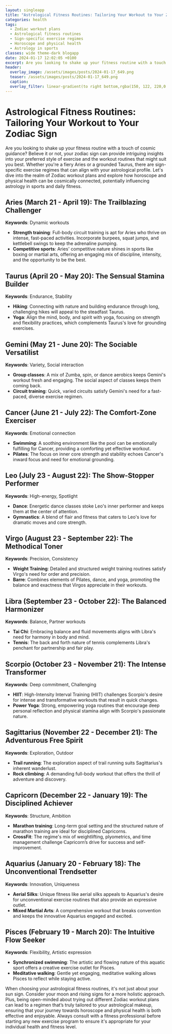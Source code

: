```yaml
---
layout: singleapp
title: "Astrological Fitness Routines: Tailoring Your Workout to Your Zodiac Sign"
categories: health
tags:
  - Zodiac workout plans
  - Astrological fitness routines
  - Sign-specific exercise regimes
  - Horoscope and physical health
  - Astrology in sports
classes: wide theme-dark blogapp
date: 2024-01-17 12:02:05 +0100
excerpt: Are you looking to shake up your fitness routine with a touch of cosmic guidance? Believe it or not, your zodiac sign can provide intriguing insights into your preferred style of exercise and the workout routines that might suit you best.
header:
  overlay_image: /assets/images/posts/2024-01-17_649.png
  teaser: /assets/images/posts/2024-01-17_649.png
  caption: 
  overlay_filter: linear-gradient(to right bottom,rgba(150, 122, 220,0.8), rgba(255,245,208,0.5))
---
```

# Astrological Fitness Routines: Tailoring Your Workout to Your Zodiac Sign

Are you looking to shake up your fitness routine with a touch of cosmic guidance? Believe it or not, your zodiac sign can provide intriguing insights into your preferred style of exercise and the workout routines that might suit you best. Whether you're a fiery Aries or a grounded Taurus, there are sign-specific exercise regimes that can align with your astrological profile. Let's dive into the realm of Zodiac workout plans and explore how horoscope and physical health can be cosmically connected, potentially influencing astrology in sports and daily fitness.

## Aries (March 21 - April 19): The Trailblazing Challenger
**Keywords**: Dynamic workouts
- **Strength training**: Full-body circuit training is apt for Aries who thrive on intense, fast-paced activities. Incorporate burpees, squat jumps, and kettlebell swings to keep the adrenaline pumping.
- **Competitive sports**: Aries' competitive nature shines in sports like boxing or martial arts, offering an engaging mix of discipline, intensity, and the opportunity to be the best.

## Taurus (April 20 - May 20): The Sensual Stamina Builder
**Keywords**: Endurance, Stability
- **Hiking**: Connecting with nature and building endurance through long, challenging hikes will appeal to the steadfast Taurus.
- **Yoga**: Align the mind, body, and spirit with yoga, focusing on strength and flexibility practices, which complements Taurus's love for grounding exercises.

## Gemini (May 21 - June 20): The Sociable Versatilist
**Keywords**: Variety, Social interaction
- **Group classes**: A mix of Zumba, spin, or dance aerobics keeps Gemini's workout fresh and engaging. The social aspect of classes keeps them coming back.
- **Circuit training**: Quick, varied circuits satisfy Gemini's need for a fast-paced, diverse exercise regimen.

## Cancer (June 21 - July 22): The Comfort-Zone Exerciser
**Keywords**: Emotional connection
- **Swimming**: A soothing environment like the pool can be emotionally fulfilling for Cancer, providing a comforting yet effective workout.
- **Pilates**: The focus on inner core strength and stability echoes Cancer's inward focus and need for emotional grounding.

## Leo (July 23 - August 22): The Show-Stopper Performer
**Keywords**: High-energy, Spotlight
- **Dance**: Energetic dance classes stoke Leo's inner performer and keeps them at the center of attention.
- **Gymnastics**: A blend of flair and fitness that caters to Leo's love for dramatic moves and core strength.

## Virgo (August 23 - September 22): The Methodical Toner
**Keywords**: Precision, Consistency
- **Weight Training**: Detailed and structured weight training routines satisfy Virgo's need for order and precision.
- **Barre**: Combines elements of Pilates, dance, and yoga, promoting the balance and exactness that Virgos appreciate in their workouts.

## Libra (September 23 - October 22): The Balanced Harmonizer
**Keywords**: Balance, Partner workouts
- **Tai Chi**: Embracing balance and fluid movements aligns with Libra's need for harmony in body and mind.
- **Tennis**: The back and forth nature of tennis complements Libra's penchant for partnership and fair play.

## Scorpio (October 23 - November 21): The Intense Transformer
**Keywords**: Deep commitment, Challenging
- **HIIT**: High-Intensity Interval Training (HIIT) challenges Scorpio's desire for intense and transformative workouts that result in quick changes.
- **Power Yoga**: Strong, empowering yoga routines that encourage deep personal reflection and physical stamina align with Scorpio's passionate nature.

## Sagittarius (November 22 - December 21): The Adventurous Free Spirit
**Keywords**: Exploration, Outdoor
- **Trail running**: The exploration aspect of trail running suits Sagittarius's inherent wanderlust.
- **Rock climbing**: A demanding full-body workout that offers the thrill of adventure and discovery.

## Capricorn (December 22 - January 19): The Disciplined Achiever
**Keywords**: Structure, Ambition
- **Marathon training**: Long-term goal setting and the structured nature of marathon training are ideal for disciplined Capricorns.
- **CrossFit**: The regime's mix of weightlifting, plyometrics, and time management challenge Capricorn’s drive for success and self-improvement.

## Aquarius (January 20 - February 18): The Unconventional Trendsetter
**Keywords**: Innovation, Uniqueness
- **Aerial Silks**: Unique fitness like aerial silks appeals to Aquarius's desire for unconventional exercise routines that also provide an expressive outlet.
- **Mixed Martial Arts**: A comprehensive workout that breaks convention and keeps the innovative Aquarius engaged and excited.

## Pisces (February 19 - March 20): The Intuitive Flow Seeker
**Keywords**: Flexibility, Artistic expression
- **Synchronized swimming**: The artistic and flowing nature of this aquatic sport offers a creative exercise outlet for Pisces.
- **Meditative walking**: Gentle yet engaging, meditative walking allows Pisces to reflect while staying active.

When choosing your astrological fitness routines, it's not just about your sun sign. Consider your moon and rising signs for a more holistic approach. Plus, being open-minded about trying out different Zodiac workout plans can lead to a regimen that’s truly tailored to your astrological makeup, ensuring that your journey towards horoscope and physical health is both effective and enjoyable. Always consult with a fitness professional before starting any new exercise program to ensure it's appropriate for your individual health and fitness level.